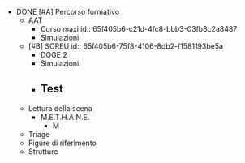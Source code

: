 - DONE  [#A] Percorso formativo
	- AAT
		- Corso maxi
		  id:: 65f405b6-c21d-4fc8-bbb3-03fb8c2a8487
		- Simulazioni
	- [#B] SOREU
	  id:: 65f405b6-75f8-4106-8db2-f1581193be5a
		- DOGE 2
		- Simulazioni
		- Test
			-
	- Lettura della scena
		- M.E.T.H.A.N.E.
			- M
	- Triage
	- Figure di riferimento
	- Strutture